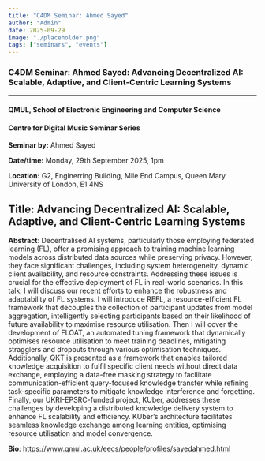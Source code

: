 ```yaml
---
title: "C4DM Seminar: Ahmed Sayed"
author: "Admin"
date: 2025-09-29
image: "./placeholder.png"
tags: ["seminars", "events"]
---
```


### C4DM Seminar: Ahmed Sayed: Advancing Decentralized AI: Scalable, Adaptive, and Client-Centric Learning Systems
-----------------

#### QMUL, School of Electronic Engineering and Computer Science

#### Centre for Digital Music Seminar Series

**Seminar by:** Ahmed Sayed

**Date/time:**  Monday, 29th September 2025, 1pm

**Location:** G2, Enginerring Building, Mile End Campus, Queen Mary University of London, E1 4NS


<b>Title</b>: Advancing Decentralized AI: Scalable, Adaptive, and Client-Centric Learning Systems
-----------------

<b>Abstract</b>: Decentralised AI systems, particularly those employing federated learning (FL), offer a promising approach to training machine learning models across distributed data sources while preserving privacy. However, they face significant challenges, including system heterogeneity, dynamic client availability, and resource constraints. Addressing these issues is crucial for the effective deployment of FL in real-world scenarios.
In this talk, I will discuss our recent efforts to enhance the robustness and adaptability of FL systems. I will introduce REFL, a resource-efficient FL framework that decouples the collection of participant updates from model aggregation, intelligently selecting participants based on their likelihood of future availability to maximise resource utilisation. Then I will cover the development of FLOAT, an automated tuning framework that dynamically optimises resource utilisation to meet training deadlines, mitigating stragglers and dropouts through various optimisation techniques. Additionally, QKT is presented as a framework that enables tailored knowledge acquisition to fulfil specific client needs without direct data exchange, employing a data-free masking strategy to facilitate communication-efficient query-focused knowledge transfer while refining task-specific parameters to mitigate knowledge interference and forgetting. Finally, our UKRI-EPSRC-funded project, KUber, addresses these challenges by developing a distributed knowledge delivery system to enhance FL scalability and efficiency. KUber’s architecture facilitates seamless knowledge exchange among learning entities, optimising resource utilisation and model convergence.

<b>Bio</b>: https://www.qmul.ac.uk/eecs/people/profiles/sayedahmed.html
